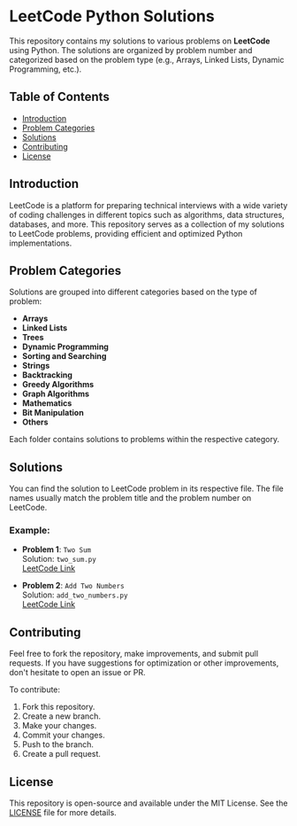 # LeetCode Python Solutions

This repository contains my solutions to various problems on **LeetCode** using Python. The solutions are organized by problem number and categorized based on the problem type (e.g., Arrays, Linked Lists, Dynamic Programming, etc.).

## Table of Contents

- [Introduction](#introduction)
- [Problem Categories](#problem-categories)
- [Solutions](#solutions)
- [Contributing](#contributing)
- [License](#license)

## Introduction

LeetCode is a platform for preparing technical interviews with a wide variety of coding challenges in different topics such as algorithms, data structures, databases, and more. This repository serves as a collection of my solutions to LeetCode problems, providing efficient and optimized Python implementations.

## Problem Categories

Solutions are grouped into different categories based on the type of problem:

- **Arrays**
- **Linked Lists**
- **Trees**
- **Dynamic Programming**
- **Sorting and Searching**
- **Strings**
- **Backtracking**
- **Greedy Algorithms**
- **Graph Algorithms**
- **Mathematics**
- **Bit Manipulation**
- **Others**

Each folder contains solutions to problems within the respective category.

## Solutions

You can find the solution to LeetCode problem in its respective file. The file names usually match the problem title and the problem number on LeetCode.

### Example:

- **Problem 1**: `Two Sum`  
  Solution: `two_sum.py`  
  [LeetCode Link](https://leetcode.com/problems/two-sum/)

- **Problem 2**: `Add Two Numbers`  
  Solution: `add_two_numbers.py`  
  [LeetCode Link](https://leetcode.com/problems/add-two-numbers/)

## Contributing

Feel free to fork the repository, make improvements, and submit pull requests. If you have suggestions for optimization or other improvements, don't hesitate to open an issue or PR.

To contribute:

1. Fork this repository.
2. Create a new branch. 
3. Make your changes.
4. Commit your changes.
5. Push to the branch.
6. Create a pull request.

## License

This repository is open-source and available under the MIT License. See the [LICENSE](LICENSE) file for more details.

